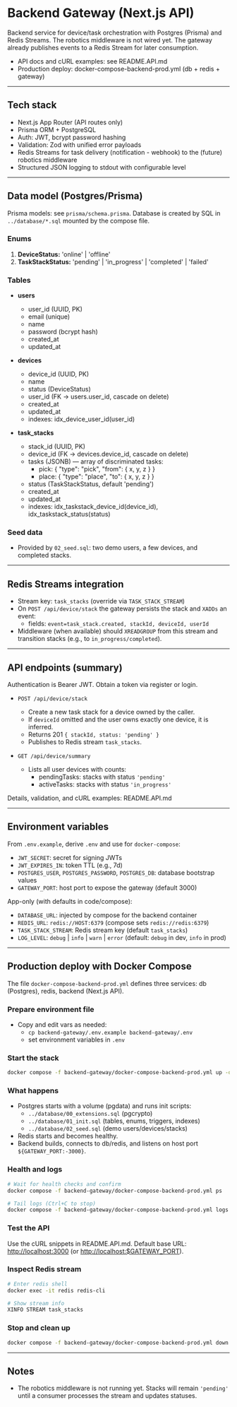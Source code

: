 # Backend Gateway (Next.js API)

Backend service for device/task orchestration with Postgres (Prisma) and Redis Streams. The robotics middleware is not wired yet. The gateway already publishes events to a Redis Stream for later consumption.

- API docs and cURL examples: see README.API.md
- Production deploy: docker-compose-backend-prod.yml (db + redis + gateway)

---

## Tech stack

- Next.js App Router (API routes only)
- Prisma ORM + PostgreSQL
- Auth: JWT, bcrypt password hashing
- Validation: Zod with unified error payloads
- Redis Streams for task delivery (notification - webhook) to the (future) robotics middleware
- Structured JSON logging to stdout with configurable level

---

## Data model (Postgres/Prisma)

Prisma models: see `prisma/schema.prisma`. Database is created by SQL in `../database/*.sql` mounted by the compose file.

### Enums

1. **DeviceStatus:** 'online' | 'offline'
2. **TaskStackStatus:** 'pending' | 'in_progress' | 'completed' | 'failed'

### Tables

- **users**
  - user_id (UUID, PK)
  - email (unique)
  - name
  - password (bcrypt hash)
  - created_at
  - updated_at

- **devices**
  - device_id (UUID, PK)
  - name
  - status (DeviceStatus)
  - user_id (FK -> users.user_id, cascade on delete)
  - created_at
  - updated_at
  - indexes: idx_device_user_id(user_id)

- **task_stacks**
  - stack_id (UUID, PK)
  - device_id (FK -> devices.device_id, cascade on delete)
  - tasks (JSONB) — array of discriminated tasks:
    - pick:  { "type": "pick",  "from": { x, y, z } }
    - place: { "type": "place", "to":   { x, y, z } }
  - status (TaskStackStatus, default 'pending')
  - created_at
  - updated_at
  - indexes: idx_taskstack_device_id(device_id), idx_taskstack_status(status)

### Seed data

- Provided by `02_seed.sql`: two demo users, a few devices, and completed stacks.

---

## Redis Streams integration

- Stream key: `task_stacks` (override via `TASK_STACK_STREAM`)
- On `POST /api/device/stack` the gateway persists the stack and `XADDs` an event:
  - fields: `event=task_stack.created, stackId, deviceId, userId`
- Middleware (when available) should `XREADGROUP` from this stream and transition stacks (e.g., to `in_progress/completed`).

---

## API endpoints (summary)

Authentication is Bearer JWT. Obtain a token via register or login.

- `POST /api/device/stack`
  - Create a new task stack for a device owned by the caller.
  - If `deviceId` omitted and the user owns exactly one device, it is inferred.
  - Returns 201 `{ stackId, status: 'pending' }`
  - Publishes to Redis stream `task_stacks`.

- `GET /api/device/summary`
  - Lists all user devices with counts:
    - pendingTasks: stacks with status `'pending'`
    - activeTasks: stacks with status `'in_progress'`

Details, validation, and cURL examples: README.API.md

---

## Environment variables

From `.env.example`, derive `.env` and use for `docker-compose`:

- `JWT_SECRET`: secret for signing JWTs
- `JWT_EXPIRES_IN`: token TTL (e.g., 7d)
- `POSTGRES_USER`, `POSTGRES_PASSWORD`, `POSTGRES_DB`: database bootstrap values
- `GATEWAY_PORT`: host port to expose the gateway (default 3000)

App-only (with defaults in code/compose):

- `DATABASE_URL`: injected by compose for the backend container
- `REDIS_URL`: `redis://HOST:6379` (compose sets `redis://redis:6379`)
- `TASK_STACK_STREAM`: Redis stream key (default `task_stacks`)
- `LOG_LEVEL`: `debug` | `info` | `warn` | `error` (default: `debug` in dev, `info` in prod)

---

## Production deploy with Docker Compose

The file `docker-compose-backend-prod.yml` defines three services: db (Postgres), redis, backend (Next.js API).

### Prepare environment file

- Copy and edit vars as needed:
  - `cp backend-gateway/.env.example backend-gateway/.env`
  - set environment variables in `.env`

### Start the stack

```zsh
docker compose -f backend-gateway/docker-compose-backend-prod.yml up -d --build
```

### What happens

- Postgres starts with a volume (pgdata) and runs init scripts:
  - `../database/00_extensions.sql` (pgcrypto)
  - `../database/01_init.sql` (tables, enums, triggers, indexes)
  - `../database/02_seed.sql` (demo users/devices/stacks)
- Redis starts and becomes healthy.
- Backend builds, connects to db/redis, and listens on host port `${GATEWAY_PORT:-3000}`.

### Health and logs

```zsh
# Wait for health checks and confirm
docker compose -f backend-gateway/docker-compose-backend-prod.yml ps

# Tail logs (Ctrl+C to stop)
docker compose -f backend-gateway/docker-compose-backend-prod.yml logs -f backend
```

### Test the API

Use the cURL snippets in README.API.md. Default base URL: <http://localhost:3000> (or <http://localhost:$GATEWAY_PORT>).

### Inspect Redis stream

```zsh
# Enter redis shell
docker exec -it redis redis-cli

# Show stream info
XINFO STREAM task_stacks
```

### Stop and clean up

```zsh
docker compose -f backend-gateway/docker-compose-backend-prod.yml down -v
```

---

## Notes

- The robotics middleware is not running yet. Stacks will remain `'pending'` until a consumer processes the stream and updates statuses.
